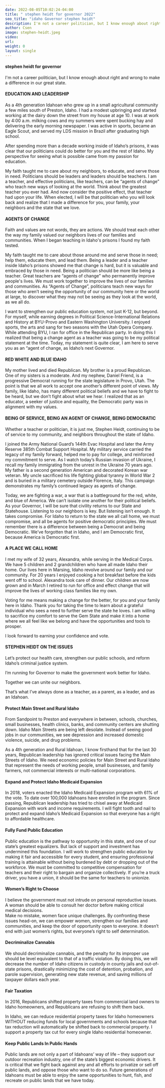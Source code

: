 ```yaml
---
date: 2022-08-05T10:02:24-04:00
title: " stephen heidt for governor 2022"
seo_title: "idaho Governor stephen heidt"
description: I'm not a career politician, but I know enough about right and wrong to make a difference in our great state. 
author: Csen
image: stephen-heidt.jpeg
video:
url: 
weight: 0
layout: single
---
```


#### stephen heidt for governor 

I'm not a career politician, but I know enough about right and wrong to make a difference in our great state. 


#### EDUCATION AND LEADERSHIP
As a 4th generation Idahoan who grew up in a small agricultural community a few miles south of Preston, Idaho. 
I had a modest upbringing and started working at the dairy down the street from my house at age 10. I was at work by 4:00 a.m. milking cows and my summers were spent bucking hay and delivering the early morning newspaper. I was active in sports, became an Eagle Scout, and served my LDS mission in Brazil after graduating high school.

After spending more than a decade working inside of Idaho’s prisons, it was clear that our politicians could do better for you and the rest of Idaho. My perspective for seeing what is possible came from my passion for education.

My faith taught me to care about my neighbors, to educate, and serve those in need. Politicians should be leaders and leaders should be teachers. I am a teacher, and effective politicians, like teachers, can be “agents of change” who teach new ways of looking at the world. Think about the greatest teacher you ever had. And now consider the positive effect, that teacher had upon your life.  When elected, I will be that politician who you will look back and realize that I made a difference for you, your family, your neighbors and the state that we love.  

#### AGENTS OF CHANGE
Faith and values are not words, they are actions. We should treat each other the way my family valued our neighbors lives of our families and communities. When I began teaching in Idaho's prisons I found my faith tested.

My faith taught me to care about those around me and serve those in need; help them, educate them, and lead them. Being a leader and a teacher inside Idaho’s prisons showed me that change is hard, but it is valuable and embraced by those in need. Being a politician should be more like being a teacher. Great teachers are “agents of change” who permanently improve people's lives. We must work together to improve the lives of our families and communities. As “Agents of Change”, politicians teach new ways for those who aren’t seeing the opportunity of our community here or the world at large, to discover what they may not be seeing as they look at the world, as we all do.

I want to strengthen our public education system, not just K-12, but beyond. For myself, while earning degrees in Political Science-International Relations and History at BYU-Provo and Eastern Washington University. I enjoyed sports, the arts and sang for two seasons with the Utah Opera Company. While attending BYU, I ran for office in the Republican party. In doing this I realized that being a change agent as a teacher was going to be my political statement at the time. Today, my statement is quite clear, I am here to serve you as an “agent of change, as Idaho’s next Governor. 

#### RED WHITE AND BLUE IDAHO
My mother lived and died Republican. My brother is a proud Republican. One of my sisters is a moderate. And my nephew, Daniel Friend, is a progressive Democrat running for the state legislature in Provo, Utah. 
The point is that we all work to accept one another’s different point of views. My family, like Idaho, has many different political beliefs and we have to fight to be heard, but we don’t fight about what we hear. I realized that as an educator, a seeker of justice and equality, the Democratic party was in alignment with my values.

#### BEING OF SERVICE, BEING AN AGENT OF CHANGE, BEING DEMOCRATIC
Whether a teacher or politician, it is just me, Stephen Heidt, continuing to be of service to my community, and neighbors throughout the state of Idaho. 

I joined the Army National Guard’s 144th Evac Hospital and later the Army Reserve 385th Combat Support Hospital. My military service carried the legacy of my family forward, helped me to pay for college, and reinforced my commitment to serve. As I watch today’s Russian invasion of Ukraine, I recall my family immigrating from the unrest in the Ukraine 70 years ago. My father is a second generation American and decorated Korean war veteran. My uncle sacrificed his life fighting global tyranny in World War 2 and is buried in a military cemetery outside Florence, Italy. This campaign demonstrates my family’s continued legacy as agents of change. 

Today, we are fighting a war, a war that is a battleground for the red, white, and blue of America. We can’t isolate one another for their political beliefs. As your Governor, I will be sure that civility returns to our State and Statehouse. Listening to our neighbors is key. But listening isn’t enough. It takes compromise. 
For Idaho to return to the state we all call home, we must compromise, and all be agents for positive democratic principles. We must remember there is a difference between being a Democrat and being Democratic. We’ve forgotten that in Idaho, and I am Democratic first, because America is Democratic first. 

#### A PLACE WE CALL HOME 
I met my wife of 32 years, Alexandra, while serving in the Medical Corps.  We have 5 children and 2 grandchildren who have all made Idaho their home. Our lives here in Marsing, Idaho revolve around our family and our community. For 20 years I enjoyed cooking a hot breakfast before the kids went off to school. Alexandra took care of dinner.  Our children are now grown and in March I retired to run for office and effect change that will improve the lives of working class families like my own.

Voting for me means making a change for the better, for you and your family here in Idaho. Thank you for taking the time to learn about a grateful individual who sees a need to further serve the state he loves. I am willing to sacrifice my comfort to serve the Gem State and make it into a home where we all feel like we belong and have the opportunities and tools to prosper.

I look forward to earning your confidence and vote.

#### STEPHEN HEIDT ON THE ISSUES
Let’s protect our health care, strengthen our public schools, and reform Idaho’s criminal justice system. 

I’m running for Governor to make the government work better for Idaho. 

Together we can unite our neighbors.

That’s what I’ve always done as a teacher, as a parent, as a leader, and as an Idahoan. 

#### Protect Main Street and Rural Idaho
From Sandpoint to Preston and everywhere in between, schools, churches, small businesses, health clinics, banks, and community centers are shutting down. Idaho Main Streets are being left desolate. Instead of seeing good jobs in our communities, we see depression and increased domestic violence, suicide, and drug problems.

As a 4th generation and Rural Idahoan, I know firsthand that for the last 30 years, Republican leadership has ignored critical issues facing the Main Streets of Idaho.
We need economic policies for Main Street and Rural Idaho that represent the needs of working people, small businesses, and family farmers, not commercial interests or multi-national corporations.

#### Expand and Protect Idaho Medicaid Expansion 
In 2018, voters enacted the Idaho Medicaid Expansion program with 61% of the vote. To date over 100,000 Idahoans have enrolled in the program. Since passing, Republican leadership has tried to chisel away at Medicaid Expansion with work and income requirements. I will fight tooth and nail to protect and expand Idaho’s Medicaid Expansion so that everyone has a right to affordable healthcare. 

#### Fully Fund Public Education 
Public education is the pathway to opportunity in this state, and one of our state’s greatest equalizers. But lack of support and investment has undermined this foundation. 
I will work to strengthen public education by making it fair and accessible for every student, and ensuring professional training is attainable without being burdened by debt or dropping out of the workforce. 
We must be committed to competitive compensation for teachers and their right to bargain and organize collectively. If you’re a truck driver, you have a union, it should be the same for teachers to unionize. 

#### Women’s Right to Choose
I believe the government must not intrude on personal reproductive issues. A woman should be able to consult her doctor before making critical medical decisions.  
Make no mistake, women face unique challenges. By confronting these issues head-on, we can empower women, strengthen our families and communities, and keep the door of opportunity open to everyone.
It doesn’t end with just women’s rights, but everyone’s right to self determination.

#### Decriminalize Cannabis 
We should decriminalize cannabis, and the penalty for its improper use should be level equivalent to that of a traffic violation. By doing this, we will decrease the number of Idaho citizens in custody in county jails and out-of-state prisons, drastically minimizing the cost of detention, probation, and parole supervision, generating new state revenue, and saving millions of taxpayer dollars each year.

#### Fair Taxation
In 2016, Republicans shifted property taxes from commercial land owners to Idaho homeowners, and Republicans are refusing to shift them back. 

In Idaho, we can reduce residential property taxes for Idaho homeowners WITHOUT reducing funds for local governments and schools because that tax reduction will automatically be shifted back to commercial property. I support a property tax cut for every single Idaho residential homeowner. 

#### Keep Public Lands In Public Hands 
Public lands are not only a part of Idahoans’ way of life – they support our outdoor recreation industry, one of the state’s biggest economic drivers.
It is critical that we fight back against any and all efforts to privatize or sell off public lands, and oppose those who want to do so.
Future generations of Idahoans must be able to enjoy the same opportunities to hunt, fish, and recreate on public lands that we have today.